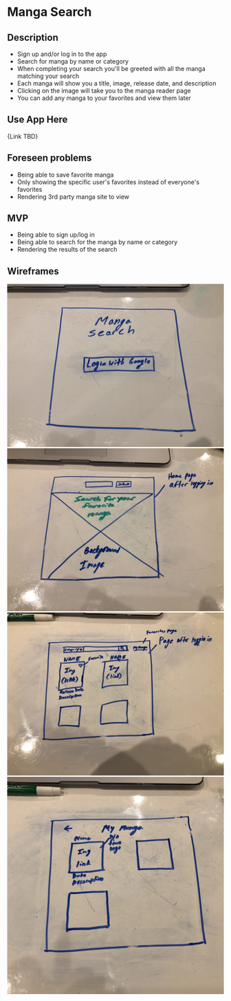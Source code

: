 # Manga Search

## Description
* Sign up and/or log in to the app
* Search for manga by name or category
* When completing your search you'll be greeted with all the manga matching your search
* Each manga will show you a title, image, release date, and description
* Clicking on the image will take you to the manga reader page
* You can add any manga to your favorites and view them later

## Use App Here
{Link TBD}

## Foreseen problems
* Being able to save favorite manga
* Only showing the specific user's favorites instead of everyone's favorites
* Rendering 3rd party manga site to view

## MVP
* Being able to sign up/log in
* Being able to search for the manga by name or category
* Rendering the results of the search


## Wireframes
![wireframe1](src/wireframe/IMG_7655.JPG) ![wireframe2](src/wireframe/IMG_7657.JPG) ![wireframe3](src/wireframe/IMG_7658.JPG) ![wireframe4](src/wireframe/IMG_7659.JPG)
